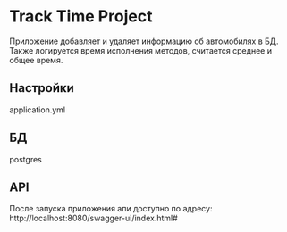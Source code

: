 # Track Time Project
Приложение добавляет и удаляет информацию об автомобилях в БД.
Также логируется время исполнения методов, считается среднее и общее время.
## Настройки 
application.yml
## БД  
postgres

## API
После запуска приложения апи доступно по адресу:
http://localhost:8080/swagger-ui/index.html#
